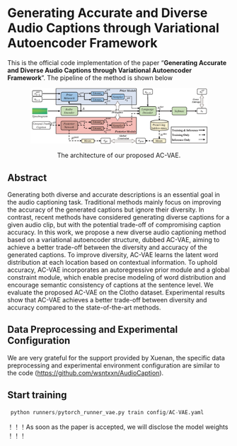 # Generating Accurate and Diverse Audio Captions through Variational Autoencoder Framework
This is the official code implementation of the paper “**Generating Accurate and Diverse Audio Captions through Variational Autoencoder Framework**”. The pipeline of the method is shown below
<p align="center">
  <img src="Caption.png" alt="Image" width="400"/>
</p>
<p align="center">The architecture of our proposed AC-VAE.</p>

## Abstract
Generating both diverse and accurate descriptions is an essential goal in the audio captioning task. Traditional methods mainly focus on improving the accuracy of the generated captions but ignore their diversity. In contrast, recent methods have considered generating diverse captions for a given audio clip, but with the potential trade-off of compromising caption accuracy. 
In this work, we propose a new diverse audio captioning method based on a variational autoencoder structure, dubbed AC-VAE, aiming to achieve a better trade-off between the diversity and accuracy of the generated captions.
To improve diversity, AC-VAE learns the latent word distribution at each location based on contextual information. To uphold accuracy, AC-VAE incorporates an autoregressive prior module and a global constraint module, which enable precise modeling of word distribution and encourage semantic consistency of captions at the sentence level. We evaluate the proposed AC-VAE on the Clotho dataset. Experimental results show that AC-VAE achieves a better trade-off between diversity and accuracy compared to the state-of-the-art methods.

## Data Preprocessing and Experimental Configuration

We are very grateful for the support provided by Xuenan, the specific data preprocessing and experimental environment configuration are similar to the code (https://github.com/wsntxxn/AudioCaption).

## Start training
```python
 python runners/pytorch_runner_vae.py train config/AC-VAE.yaml
```

！！！As soon as the paper is accepted, we will disclose the model weights ！！！